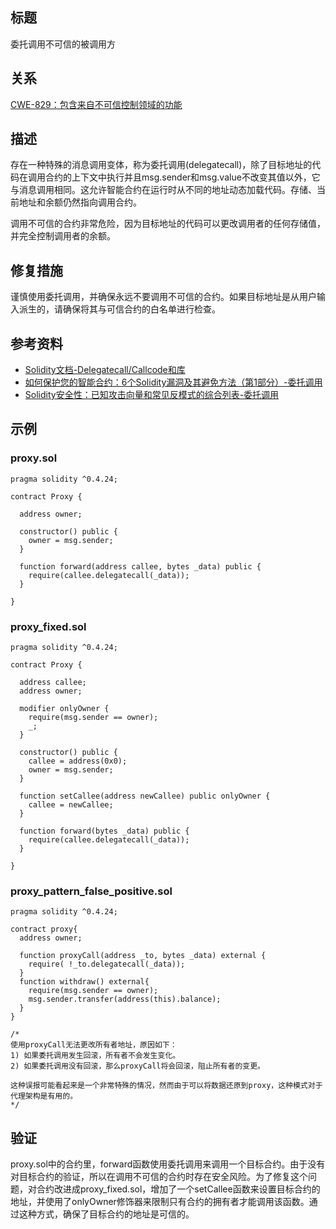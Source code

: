 ## 标题
委托调用不可信的被调用方

## 关系
[CWE-829：包含来自不可信控制领域的功能](https://cwe.mitre.org/data/definitions/829.html)

## 描述
存在一种特殊的消息调用变体，称为委托调用(delegatecall)，除了目标地址的代码在调用合约的上下文中执行并且msg.sender和msg.value不改变其值以外，它与消息调用相同。这允许智能合约在运行时从不同的地址动态加载代码。存储、当前地址和余额仍然指向调用合约。

调用不可信的合约非常危险，因为目标地址的代码可以更改调用者的任何存储值，并完全控制调用者的余额。

## 修复措施
谨慎使用委托调用，并确保永远不要调用不可信的合约。如果目标地址是从用户输入派生的，请确保将其与可信合约的白名单进行检查。

## 参考资料
* [Solidity文档-Delegatecall/Callcode和库](https://solidity.readthedocs.io/en/latest/introduction-to-smart-contracts.html#delegatecall-callcode-and-libraries)
* [如何保护您的智能合约：6个Solidity漏洞及其避免方法（第1部分）-委托调用](https://medium.com/loom-network/how-to-secure-your-smart-contracts-6-solidity-vulnerabilities-and-how-to-avoid-them-part-1-c33048d4d17d)
* [Solidity安全性：已知攻击向量和常见反模式的综合列表-委托调用](https://blog.sigmaprime.io/solidity-security.html#delegatecall)
## 示例

### proxy.sol
```solidity
pragma solidity ^0.4.24;

contract Proxy {

  address owner;

  constructor() public {
    owner = msg.sender;  
  }

  function forward(address callee, bytes _data) public {
    require(callee.delegatecall(_data));
  }

}
```

### proxy_fixed.sol
```solidity
pragma solidity ^0.4.24;

contract Proxy {

  address callee;
  address owner;

  modifier onlyOwner {
    require(msg.sender == owner);
    _;
  }

  constructor() public {
    callee = address(0x0);
    owner = msg.sender;
  }

  function setCallee(address newCallee) public onlyOwner {
    callee = newCallee;
  }

  function forward(bytes _data) public {
    require(callee.delegatecall(_data));
  }

}
```

### proxy_pattern_false_positive.sol
```solidity
pragma solidity ^0.4.24;

contract proxy{
  address owner;

  function proxyCall(address _to, bytes _data) external {
    require( !_to.delegatecall(_data));
  }
  function withdraw() external{
    require(msg.sender == owner);
    msg.sender.transfer(address(this).balance);
  }
} 

/*
使用proxyCall无法更改所有者地址，原因如下：
1) 如果委托调用发生回滚，所有者不会发生变化。
2) 如果委托调用没有回滚，那么proxyCall将会回滚，阻止所有者的变更。

这种误报可能看起来是一个非常特殊的情况，然而由于可以将数据还原到proxy，这种模式对于代理架构是有用的。
*/
```
## 验证
proxy.sol中的合约里，forward函数使用委托调用来调用一个目标合约。由于没有对目标合约的验证，所以在调用不可信的合约时存在安全风险。为了修复这个问题，对合约改进成proxy_fixed.sol，增加了一个setCallee函数来设置目标合约的地址，并使用了onlyOwner修饰器来限制只有合约的拥有者才能调用该函数。通过这种方式，确保了目标合约的地址是可信的。